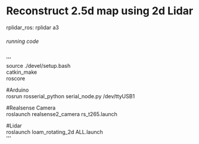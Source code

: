 # Reconstruct 2.5d map using 2d Lidar

rplidar_ros: rplidar a3
  
  
###### running code  
'''  
source ./devel/setup.bash  
catkin_make  
roscore  
  
#Arduino  
rosrun rosserial_python serial_node.py /dev/ttyUSB1  
  
#Realsense Camera  
roslaunch realsense2_camera rs_t265.launch  
  
#Lidar  
roslaunch loam_rotating_2d ALL.launch  
'''  
